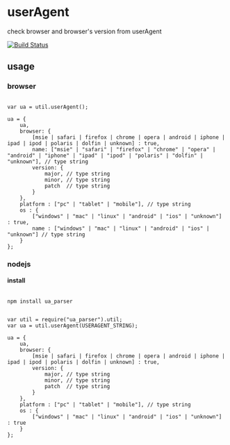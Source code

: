 # userAgent

check browser and browser's version from userAgent

[![Build Status](https://secure.travis-ci.org/eastkiki/userAgent.png?branch=master)](http://travis-ci.org/eastkiki/userAgent)

## usage

### browser

~~~~~~~

var ua = util.userAgent();

ua = {
    ua,
    browser: {
        [msie | safari | firefox | chrome | opera | android | iphone | ipad | ipod | polaris | dolfin | unknown] : true,
        name: ["msie" | "safari" | "firefox" | "chrome" | "opera" | "android" | "iphone" | "ipad" | "ipod" | "polaris" | "dolfin" | "unknown"], // type string
        version: {
            major, // type string
            minor, // type string
            patch  // type string
        }
    },
    platform : ["pc" | "tablet" | "mobile"], // type string
    os : {
        ["windows" | "mac" | "linux" | "android" | "ios" | "unknown"] : true,
        name : ["windows" | "mac" | "linux" | "android" | "ios" | "unknown"] // type string
    }
};

~~~~~~~

### nodejs

#### install

~~~~~~~

npm install ua_parser

~~~~~~~

~~~~~~~

var util = require("ua_parser").util;
var ua = util.userAgent(USERAGENT_STRING);

ua = {
    ua,
    browser: {
        [msie | safari | firefox | chrome | opera | android | iphone | ipad | ipod | polaris | dolfin | unknown] : true,
        version: {
            major, // type string
            minor, // type string
            patch  // type string
        }
    },
    platform : ["pc" | "tablet" | "mobile"], // type string
    os : {
        ["windows" | "mac" | "linux" | "android" | "ios" | "unknown"] : true
    }
};

~~~~~~~